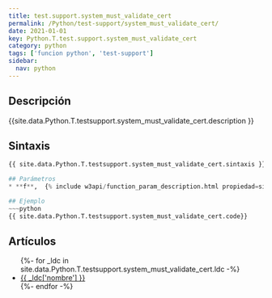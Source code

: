 ```yaml
---
title: test.support.system_must_validate_cert
permalink: /Python/test-support/system_must_validate_cert/
date: 2021-01-01
key: Python.T.test.support.system_must_validate_cert
category: python
tags: ['funcion python', 'test-support']
sidebar: 
  nav: python
---
```


## Descripción
{{site.data.Python.T.testsupport.system_must_validate_cert.description }}

## Sintaxis
~~~python
{{ site.data.Python.T.testsupport.system_must_validate_cert.sintaxis }}~~~

## Parámetros
* **f**,  {% include w3api/function_param_description.html propiedad=site.data.Python.T.test.support.system_must_validate_cert valor="f" %}

## Ejemplo
~~~python
{{ site.data.Python.T.testsupport.system_must_validate_cert.code}}
~~~

## Artículos
<ul>
{%- for _ldc in site.data.Python.T.testsupport.system_must_validate_cert.ldc -%}
   <li>
       <a href="{{_ldc['url'] }}">{{ _ldc['nombre'] }}</a>
   </li>
{%- endfor -%}
</ul>
